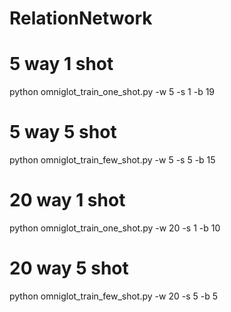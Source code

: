 # RelationNetwork
# 5 way 1 shot
python omniglot_train_one_shot.py -w 5 -s 1 -b 19 

# 5 way 5 shot
python omniglot_train_few_shot.py -w 5 -s 5 -b 15 

# 20 way 1 shot
python omniglot_train_one_shot.py -w 20 -s 1 -b 10

# 20 way 5 shot
python omniglot_train_few_shot.py -w 20 -s 5 -b 5
